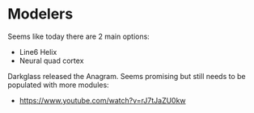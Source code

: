 # Modelers
Seems like today there are 2 main options:
- Line6 Helix
- Neural quad cortex

Darkglass released the Anagram. Seems promising but still needs to be populated with more modules:
- https://www.youtube.com/watch?v=rJ7tJaZU0kw